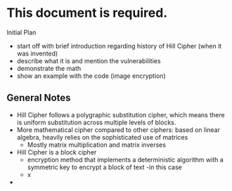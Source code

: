# This document is required.

Initial Plan
 - start off with brief introduction regarding history of Hill Cipher (when it was invented)
 - describe what it is and mention the vulnerabilities
 - demonstrate the math
 - show an example with the code (image encryption)

## General Notes
 - Hill Cipher follows a polygraphic substitution cipher, which means there is uniform substitution across multiple levels of blocks.
 - More mathematical cipher compared to other ciphers: based on linear algebra, heavily relies on the sophisticated use of matrices
   - Mostly matrix multiplication and matrix inverses
 - Hill Cipher is a block cipher
   - encryption method that implements a deterministic algorithm with a symmetric key to encrypt a block of text
     -in this case
   - x
 - 
